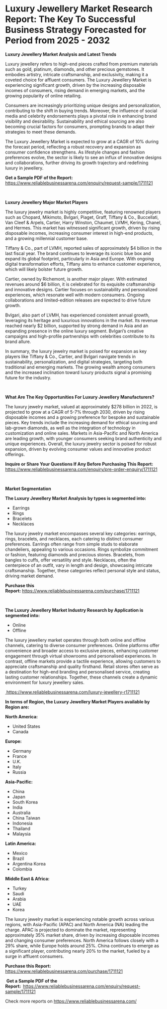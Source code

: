 <p><h1>Luxury Jewellery Market Research Report: The Key To Successful Business Strategy Forecasted for Period from 2025 - 2032</h1></p><p><strong>Luxury Jewellery Market Analysis and Latest Trends</strong></p>
<p><p>Luxury jewellery refers to high-end pieces crafted from premium materials such as gold, platinum, diamonds, and other precious gemstones. It embodies artistry, intricate craftsmanship, and exclusivity, making it a coveted choice for affluent consumers. The Luxury Jewellery Market is experiencing significant growth, driven by the increasing disposable incomes of consumers, rising demand in emerging markets, and the growing popularity of online retailing. </p><p>Consumers are increasingly prioritizing unique designs and personalization, contributing to the shift in buying trends. Moreover, the influence of social media and celebrity endorsements plays a pivotal role in enhancing brand visibility and desirability. Sustainability and ethical sourcing are also becoming crucial factors for consumers, prompting brands to adapt their strategies to meet these demands.</p><p>The Luxury Jewellery Market is expected to grow at a CAGR of 10% during the forecast period, reflecting a robust recovery and expansion as consumer confidence strengthens. As lifestyle changes and fashion preferences evolve, the sector is likely to see an influx of innovative designs and collaborations, further driving its growth trajectory and redefining luxury in jewellery.</p></p>
<p><strong>Get a Sample PDF of the Report:&nbsp;</strong> <a href="https://www.reliablebusinessarena.com/enquiry/request-sample/1711121?utm_campaign=1998&utm_medium=2&utm_source=Github&utm_content=ia&utm_term=10012025&utm_id=luxury-jewellery">https://www.reliablebusinessarena.com/enquiry/request-sample/1711121</a></p>
<p>&nbsp;</p>
<p><strong>Luxury Jewellery Major Market Players</strong></p>
<p><p>The luxury jewelry market is highly competitive, featuring renowned players such as Chopard, Mikimoto, Bvlgari, Piaget, Graff, Tiffany & Co., Buccellati, Van Cleef & Arpels, Cartier, Harry Winston, Chaumet, LVMH, Kering, Chanel, and Hermes. This market has witnessed significant growth, driven by rising disposable incomes, increasing consumer interest in high-end products, and a growing millennial customer base.</p><p>Tiffany & Co., part of LVMH, reported sales of approximately $4 billion in the last fiscal year. The brand continues to leverage its iconic blue box and expand its global footprint, particularly in Asia and Europe. With ongoing digital transformation efforts, Tiffany aims to enhance customer experience, which will likely bolster future growth.</p><p>Cartier, owned by Richemont, is another major player. With estimated revenues around $6 billion, it is celebrated for its exquisite craftsmanship and innovative designs. Cartier focuses on sustainability and personalized experiences, which resonate well with modern consumers. Ongoing collaborations and limited-edition releases are expected to drive future growth.</p><p>Bvlgari, also part of LVMH, has experienced consistent annual growth, leveraging its heritage and luxurious innovations in the market. Its revenue reached nearly $2 billion, supported by strong demand in Asia and an expanding presence in the online luxury segment. Bvlgari’s creative campaigns and high-profile partnerships with celebrities contribute to its brand allure.</p><p>In summary, the luxury jewelry market is poised for expansion as key players like Tiffany & Co., Cartier, and Bvlgari navigate trends in sustainability, personalization, and digital strategies, targeting both traditional and emerging markets. The growing wealth among consumers and the increased inclination toward luxury products signal a promising future for the industry.</p></p>
<p>&nbsp;</p>
<p><strong>What Are The Key Opportunities For Luxury Jewellery Manufacturers?</strong></p>
<p><p>The luxury jewelry market, valued at approximately $278 billion in 2022, is projected to grow at a CAGR of 5-7% through 2030, driven by rising disposable incomes and a growing preference for bespoke and sustainable pieces. Key trends include the increasing demand for ethical sourcing and lab-grown diamonds, as well as the integration of technology in customization and online sales. Markets in Asia-Pacific and North America are leading growth, with younger consumers seeking brand authenticity and unique experiences. Overall, the luxury jewelry sector is poised for robust expansion, driven by evolving consumer values and innovative product offerings.</p></p>
<p><strong>Inquire or Share Your Questions If Any Before Purchasing This Report:</strong> <a href="https://www.reliablebusinessarena.com/enquiry/pre-order-enquiry/1711121?utm_campaign=1998&utm_medium=2&utm_source=Github&utm_content=ia&utm_term=10012025&utm_id=luxury-jewellery">https://www.reliablebusinessarena.com/enquiry/pre-order-enquiry/1711121</a></p>
<p>&nbsp;</p>
<p><strong>Market Segmentation</strong></p>
<p><strong>The Luxury Jewellery Market Analysis by types is segmented into:</strong></p>
<p><ul><li>Earrings</li><li>Rings</li><li>Bracelets</li><li>Necklaces</li></ul></p>
<p><p>The luxury jewelry market encompasses several key categories: earrings, rings, bracelets, and necklaces, each catering to distinct consumer preferences. Earrings often range from simple studs to elaborate chandeliers, appealing to various occasions. Rings symbolize commitment or fashion, featuring diamonds and precious stones. Bracelets, from bangles to cuffs, offer versatility and style. Necklaces, often the centerpiece of an outfit, vary in length and design, showcasing intricate craftsmanship. Together, these categories reflect personal style and status, driving market demand.</p></p>
<p><strong>Purchase this Report:&nbsp;</strong><a href="https://www.reliablebusinessarena.com/purchase/1711121?utm_campaign=1998&utm_medium=2&utm_source=Github&utm_content=ia&utm_term=10012025&utm_id=luxury-jewellery">https://www.reliablebusinessarena.com/purchase/1711121</a></p>
<p>&nbsp;</p>
<p><strong>The Luxury Jewellery Market Industry Research by Application is segmented into:</strong></p>
<p><ul><li>Online</li><li>Offline</li></ul></p>
<p><p>The luxury jewellery market operates through both online and offline channels, catering to diverse consumer preferences. Online platforms offer convenience and broader access to exclusive pieces, enhancing customer engagement through virtual showrooms and personalised experiences. In contrast, offline markets provide a tactile experience, allowing customers to appreciate craftsmanship and quality firsthand. Retail stores often serve as a destination for high-end branding and personalised service, creating lasting customer relationships. Together, these channels create a dynamic environment for luxury jewellery sales.</p></p>
<p><a href="https://www.reliablebusinessarena.com/luxury-jewellery-r1711121?utm_campaign=1998&utm_medium=2&utm_source=Github&utm_content=ia&utm_term=10012025&utm_id=luxury-jewellery">&nbsp;https://www.reliablebusinessarena.com/luxury-jewellery-r1711121</a></p>
<p><strong>In terms of Region, the Luxury Jewellery Market Players available by Region are:</strong></p>
<p>
    <p> <strong> North America: </strong>
        <ul>
            <li>United States</li>
            <li>Canada</li>
        </ul>
        </p> 
    <p> <strong> Europe: </strong>
        <ul>
            <li>Germany</li>
            <li>France</li>
            <li>U.K.</li>
            <li>Italy</li>
            <li>Russia</li>
        </ul>
        </p> 
    <p> <strong> Asia-Pacific: </strong>
        <ul>
            <li>China</li>
            <li>Japan</li>
            <li>South Korea</li>
            <li>India</li>
            <li>Australia</li>
            <li>China Taiwan</li>
            <li>Indonesia</li>
            <li>Thailand</li>
            <li>Malaysia</li>
        </ul>
        </p> 
    <p> <strong> Latin America: </strong>
        <ul>
            <li>Mexico</li>
            <li>Brazil</li>
            <li>Argentina Korea</li>
            <li>Colombia</li>
        </ul>
        </p> 
    <p> <strong> Middle East & Africa: </strong>
        <ul>
            <li>Turkey</li>
            <li>Saudi</li>
            <li>Arabia</li>
            <li>UAE</li>
            <li>Korea</li>
        </ul>
    </p>
    </p>
<p><p>The luxury jewelry market is experiencing notable growth across various regions, with Asia-Pacific (APAC) and North America (NA) leading the charge. APAC is projected to dominate the market, representing approximately 35% market share, driven by increasing disposable incomes and changing consumer preferences. North America follows closely with a 29% share, while Europe holds around 25%. China continues to emerge as a significant player, contributing nearly 20% to the market, fueled by a surge in affluent consumers.</p></p>
<p><strong>Purchase this Report: </strong><a href="https://www.reliablebusinessarena.com/purchase/1711121?utm_campaign=1998&utm_medium=2&utm_source=Github&utm_content=ia&utm_term=10012025&utm_id=luxury-jewellery">https://www.reliablebusinessarena.com/purchase/1711121</a></p>
<p>&nbsp;<strong>Get a Sample PDF of the Report:&nbsp;&nbsp;</strong><a href="https://www.reliablebusinessarena.com/enquiry/request-sample/1711121?utm_campaign=1998&utm_medium=2&utm_source=Github&utm_content=ia&utm_term=10012025&utm_id=luxury-jewellery">https://www.reliablebusinessarena.com/enquiry/request-sample/1711121</a></p>
<p><strong></strong></p>
<p>Check more reports on <a href="https://www.reliablebusinessarena.com/?utm_campaign=1998&utm_medium=2&utm_source=Github&utm_content=ia&utm_term=10012025&utm_id=luxury-jewellery">https://www.reliablebusinessarena.com/</a></p>